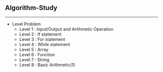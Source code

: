 ## Algorithm-Study

***

- Level Problem
    - Level 1 : Input/Output and Arithmetic Operation
    - Level 2 : If statement
    - Level 3 : For statement
    - Level 4 : While statement
    - Level 5 : Array
    - Level 6 : Function
    - Level 7 : String
    - Level 8 : Basic Arithmetic(1)